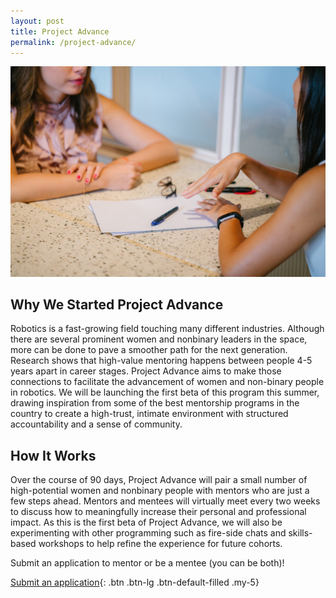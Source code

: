 ```yaml
---
layout: post
title: Project Advance
permalink: /project-advance/
---
```


![Project Advance](/assets/images/project-advance.jpg)

## Why We Started Project Advance

Robotics is a fast-growing field touching many different industries. Although there are several prominent women and nonbinary leaders in the space, more can be done to pave a smoother path for the next generation. Research shows that high-value mentoring happens between people 4-5 years apart in career stages. Project Advance aims to make those connections to facilitate the advancement of women and non-binary people in robotics. We will be launching the first beta of this program this summer, drawing inspiration from some of the best mentorship programs in the country to create a high-trust, intimate environment with structured accountability and a sense of community.

## How It Works

Over the course of 90 days, Project Advance will pair a small number of high-potential women and nonbinary people with mentors who are just a few steps ahead. Mentors and mentees will virtually meet every two weeks to discuss how to meaningfully increase their personal and professional impact. As this is the first beta of Project Advance, we will also be experimenting with other programming such as fire-side chats and skills-based workshops to help refine the experience for future cohorts.

Submit an application to mentor or be a mentee (you can be both)!

[Submit an application](/project-advance-application/){: .btn .btn-lg .btn-default-filled .my-5}
